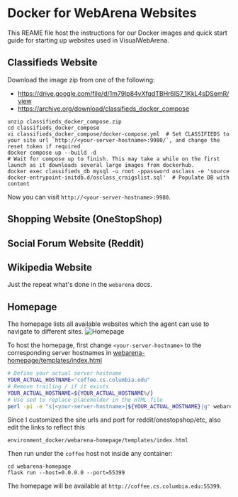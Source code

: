 # Docker for WebArena Websites
This REAME file host the instructions for our Docker images and quick start guide for starting up websites used in VisualWebArena.

## Classifieds Website

Download the image zip from one of the following:
- https://drive.google.com/file/d/1m79lp84yXfqdTBHr6IS7_1KkL4sDSemR/view
- https://archive.org/download/classifieds_docker_compose

```
unzip classifieds_docker_compose.zip
cd classifieds_docker_compose
vi classifieds_docker_compose/docker-compose.yml  # Set CLASSIFIEDS to your site url `http://<your-server-hostname>:9980/`, and change the reset token if required
docker compose up --build -d
# Wait for compose up to finish. This may take a while on the first launch as it downloads several large images from dockerhub.
docker exec classifieds_db mysql -u root -ppassword osclass -e 'source docker-entrypoint-initdb.d/osclass_craigslist.sql'  # Populate DB with content
```
Now you can visit `http://<your-server-hostname>:9980`.


## Shopping Website (OneStopShop)

## Social Forum Website (Reddit)

## Wikipedia Website

Just the repeat what's done in the `webarena` docs.

## Homepage

The homepage lists all available websites which the agent can use to navigate to different sites.
![Homepage](../media/homepage_demo.png)

To host the homepage, first change `<your-server-hostname>` to the corresponding server hostnames in [webarena-homepage/templates/index.html](webarena-homepage/templates/index.html)
```bash
# Define your actual server hostname
YOUR_ACTUAL_HOSTNAME="coffee.cs.columbia.edu"
# Remove trailing / if it exists
YOUR_ACTUAL_HOSTNAME=${YOUR_ACTUAL_HOSTNAME%/}
# Use sed to replace placeholder in the HTML file
perl -pi -e "s|<your-server-hostname>|${YOUR_ACTUAL_HOSTNAME}|g" webarena-homepage/templates/index.html
```

Since I customized the site urls and port for reddit/onestopshop/etc, also edit the links to reflect this
```
environment_docker/webarena-homepage/templates/index.html
```

Then run under the `coffee` host not inside any container:
```
cd webarena-homepage
flask run --host=0.0.0.0 --port=55399
```
The homepage will be available at `http://coffee.cs.columbia.edu:55399`.
